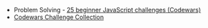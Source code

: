 * Problem Solving - [25 beginner JavaScript challenges (Codewars)](https://www.codewars.com/collections/lesson-5-practice-challenges-number-fullstackroadmap)
* [Codewars Challenge Collection](https://www.codewars.com/collections/lesson-6-challenges-number-fullstackroadmap)
